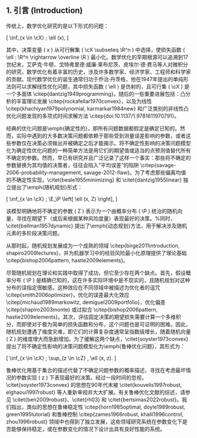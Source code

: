 ## 1. 引言 (Introduction)

传统上，数学优化研究的是以下形式的问题：

\[
\inf_{x \in \cX} \; \ell (x),
\]

其中，决策变量 \( x \) 从可行解集 \( \cX \subseteq \R^n \) 中选择，使损失函数 \( \ell : \R^n \rightarrow \overline \R \) 最小化。数学优化的早期根源可以追溯到17世纪末，艾萨克·牛顿、戈特弗里德·威廉·莱布尼茨、皮埃尔·德·费马等人对微积分的研究，数学优化有着丰富的历史，涉及许多数学家、经济学家、工程师和科学家的贡献。现代数学优化的诞生通常归功于乔治·丹茨格，他在1947年提出的单纯形法则可以求解线性优化问题，其中损失函数 \( \ell \) 是仿射的，且可行集 \( \cX \) 是一个多面体 \citep{dantzig1949programming}。随后的一些重要进展包括：凸分析的丰富理论发展 \citep{rockafellar1970convex}，以及为线性 \citep{khachiyan1979polynomial, karmarkar1984new} 和广泛类别的非线性凸优化问题发现的多项式时间求解方法 \citep{doi:10.1137/1.9781611970791}。

经典的优化问题是\emph{确定性的}，即所有问题数据都假定是确定已知的。然而，实际中遇到的大多数决策问题都依赖于那些受到测量误差影响的参数，或者这些参数仅在决策必须做出并被确定之后才能揭示。将不确定性影响的决策问题模型化为确定性优化问题的一种简单方法是用它们的期望值或适当的点预测值替代所有不确定的参数。然而，早已有研究并且广泛记录了这样一个事实：那些将不确定的参数替换为其均值的决策者，往往会陷入“平均误差”的陷阱 \citep{savage-2006-probability-management, savage-2012-flaw}。为了考虑那些偏离均值的不确定性实现，\citet{beale1955minimizing} 和 \citet{dantzig1955linear} 独立提出了\emph{随机规划}形式：

\[
\inf_{x \in \cX} \; \E_\P \left[ \ell (x, Z) \right],
\]

该模型明确地将不确定的参数 \( Z \) 表示为一个由概率分布 \( \P \) 统治的随机向量，寻找在期望下（或后来根据某种风险度量）表现最好的决策。%同时，\citet{bellman1957dynamic} 提出了\emph{动态规划}方法，用于解决涉及随机元素的多阶段决策问题。 

从那时起，随机规划发展成为一个成熟的领域 \citep{birge2011introduction, shapiro2009lectures}，并为机器学习中的经验风险最小化原理提供了理论基础 \citep{bishop2006pattern, hastie2009elements}。

尽管随机规划在理论和实践中取得了成功，但它至少存在两个缺点。首先，假设概率分布 \( \P \) 是精确已知的，这在许多实际环境中是不现实的，且随机规划对这种分布的误指定很敏感。这种效应在不同领域中被描述为优化者的诅咒 \citep{smith2006optimizer}，优化的误差最大化效应 \citep{michaud1989markowitz, demiguel2009portfolio}，优化偏差 \citep{shapiro2003monte} 或过拟合 \citep{bishop2006pattern, hastie2009elements}。其次，评估固定决策的期望损失需要计算一个多维积分，而即使对于极为简单的损失函数和分布，这个问题也是可证明的困难。因此，随机规划遭遇了维度灾难，即它们的计算复杂度通常呈指数级增长，随着随机向量 \( Z \) 的维度增大而急剧增加。为了缓解这两个缺点，\citet{soyster1973convex} 提出了将不确定性影响的决策问题模型化为\emph{鲁棒优化问题}，其形式为：

\[
\inf_{x \in \cX} \; \sup_{z \in \cZ} \, \ell (x, z).
\]

鲁棒优化用基于集合的描述代替了不确定问题参数的概率描述，寻找在考虑最坏情况的参数实现 \( z \) 下表现最好的决策。经过一段时间的忽视，\citet{soyster1973convex} 的思想在90年代末被 \citet{kouvelis1997robust, elghaoui1997robust} 等人重新审视并大大扩展。有关鲁棒优化文献的综述，请参见 \citet{ben2009robust}、\citet{rh03} 和 \citet{bertsimas2022robust}。我们指出，类似的思想在鲁棒稳定性 \citep{horn1985optimal, doyle1989robust, green1995tutorial} 和鲁棒控制 \citep{zames1966robust, khalil1996control, zhou1996robust} 领域中也得到了独立发展，这些领域研究系统在参数变化下是否能够保持稳定，或在参数变化的情况下设计出具有良好性能的系统。

